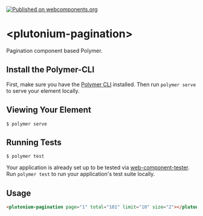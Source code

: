 [![Published on webcomponents.org](https://img.shields.io/badge/webcomponents.org-published-blue.svg)](https://www.webcomponents.org/element/lordoftheflies/plutonium-pagination)


# \<plutonium-pagination\>

Pagination component based Polymer.

## Install the Polymer-CLI

First, make sure you have the [Polymer CLI](https://www.npmjs.com/package/polymer-cli) installed. Then run `polymer serve` to serve your element locally.

## Viewing Your Element

```
$ polymer serve
```

## Running Tests

```
$ polymer test
```

Your application is already set up to be tested via [web-component-tester](https://github.com/Polymer/web-component-tester). Run `polymer test` to run your application's test suite locally.

## Usage ##

<!--
```
<custom-element-demo>
  <template>
    <link rel="import" href="plutonium-pagination.html">
  </template>
</custom-element-demo>
```
-->
```html
<plutonium-pagination page="1" total="101" limit="10" size="2"></plutonium-pagination>
```